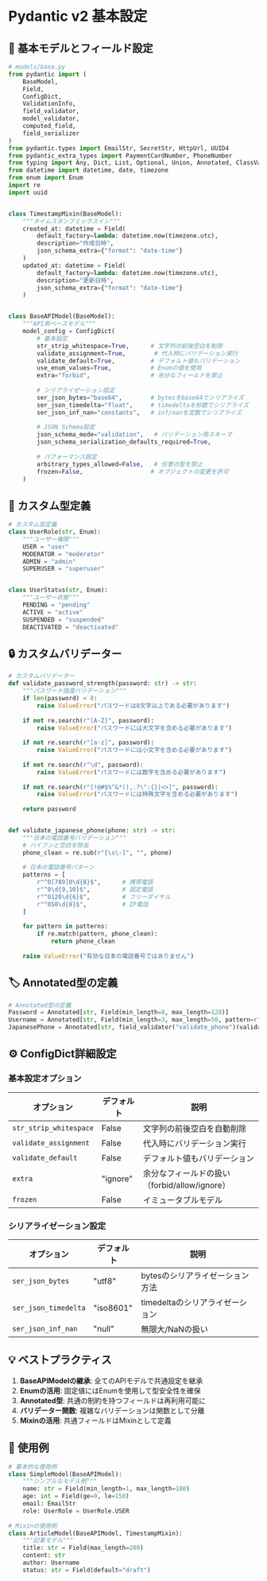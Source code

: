# Pydantic v2 基本設定

## 🔧 基本モデルとフィールド設定

```python
# models/base.py
from pydantic import (
    BaseModel, 
    Field, 
    ConfigDict,
    ValidationInfo,
    field_validator,
    model_validator,
    computed_field,
    field_serializer
)
from pydantic.types import EmailStr, SecretStr, HttpUrl, UUID4
from pydantic_extra_types import PaymentCardNumber, PhoneNumber
from typing import Any, Dict, List, Optional, Union, Annotated, ClassVar
from datetime import datetime, date, timezone
from enum import Enum
import re
import uuid


class TimestampMixin(BaseModel):
    """タイムスタンプミックスイン"""
    created_at: datetime = Field(
        default_factory=lambda: datetime.now(timezone.utc),
        description="作成日時",
        json_schema_extra={"format": "date-time"}
    )
    updated_at: datetime = Field(
        default_factory=lambda: datetime.now(timezone.utc),
        description="更新日時",
        json_schema_extra={"format": "date-time"}
    )


class BaseAPIModel(BaseModel):
    """API用ベースモデル"""
    model_config = ConfigDict(
        # 基本設定
        str_strip_whitespace=True,      # 文字列の前後空白を削除
        validate_assignment=True,        # 代入時にバリデーション実行
        validate_default=True,          # デフォルト値もバリデーション
        use_enum_values=True,           # Enumの値を使用
        extra="forbid",                 # 余分なフィールドを禁止
        
        # シリアライゼーション設定
        ser_json_bytes="base64",        # bytesをbase64でシリアライズ
        ser_json_timedelta="float",     # timedeltaを秒数でシリアライズ
        ser_json_inf_nan="constants",   # inf/nanを定数でシリアライズ
        
        # JSON Schema設定
        json_schema_mode="validation",   # バリデーション用スキーマ
        json_schema_serialization_defaults_required=True,
        
        # パフォーマンス設定
        arbitrary_types_allowed=False,   # 任意の型を禁止
        frozen=False,                   # オブジェクトの変更を許可
    )
```

## 📝 カスタム型定義

```python
# カスタム型定義
class UserRole(str, Enum):
    """ユーザー権限"""
    USER = "user"
    MODERATOR = "moderator"
    ADMIN = "admin"
    SUPERUSER = "superuser"


class UserStatus(str, Enum):
    """ユーザー状態"""
    PENDING = "pending"
    ACTIVE = "active"
    SUSPENDED = "suspended"
    DEACTIVATED = "deactivated"
```

## 🔒 カスタムバリデーター

```python
# カスタムバリデーター
def validate_password_strength(password: str) -> str:
    """パスワード強度バリデーション"""
    if len(password) < 8:
        raise ValueError("パスワードは8文字以上である必要があります")
    
    if not re.search(r"[A-Z]", password):
        raise ValueError("パスワードには大文字を含める必要があります")
    
    if not re.search(r"[a-z]", password):
        raise ValueError("パスワードには小文字を含める必要があります")
    
    if not re.search(r"\d", password):
        raise ValueError("パスワードには数字を含める必要があります")
    
    if not re.search(r"[!@#$%^&*(),.?\":{}|<>]", password):
        raise ValueError("パスワードには特殊文字を含める必要があります")
    
    return password


def validate_japanese_phone(phone: str) -> str:
    """日本の電話番号バリデーション"""
    # ハイフンと空白を除去
    phone_clean = re.sub(r"[\s\-]", "", phone)
    
    # 日本の電話番号パターン
    patterns = [
        r"^0[789]0\d{8}$",      # 携帯電話
        r"^0\d{9,10}$",         # 固定電話
        r"^0120\d{6}$",         # フリーダイヤル
        r"^050\d{8}$",          # IP電話
    ]
    
    for pattern in patterns:
        if re.match(pattern, phone_clean):
            return phone_clean
    
    raise ValueError("有効な日本の電話番号ではありません")
```

## 🏷️ Annotated型の定義

```python
# Annotated型の定義
Password = Annotated[str, Field(min_length=8, max_length=128)]
Username = Annotated[str, Field(min_length=3, max_length=50, pattern=r"^[a-zA-Z0-9_]+$")]
JapanesePhone = Annotated[str, field_validator("validate_phone")(validate_japanese_phone)]
```

## ⚙️ ConfigDict詳細設定

### 基本設定オプション

| オプション | デフォルト | 説明 |
|-----------|----------|------|
| `str_strip_whitespace` | False | 文字列の前後空白を自動削除 |
| `validate_assignment` | False | 代入時にバリデーション実行 |
| `validate_default` | False | デフォルト値もバリデーション |
| `extra` | "ignore" | 余分なフィールドの扱い（forbid/allow/ignore） |
| `frozen` | False | イミュータブルモデル |

### シリアライゼーション設定

| オプション | デフォルト | 説明 |
|-----------|----------|------|
| `ser_json_bytes` | "utf8" | bytesのシリアライゼーション方法 |
| `ser_json_timedelta` | "iso8601" | timedeltaのシリアライゼーション |
| `ser_json_inf_nan` | "null" | 無限大/NaNの扱い |

## 💡 ベストプラクティス

1. **BaseAPIModelの継承**: 全てのAPIモデルで共通設定を継承
2. **Enumの活用**: 固定値にはEnumを使用して型安全性を確保
3. **Annotated型**: 共通の制約を持つフィールドは再利用可能に
4. **バリデーター関数**: 複雑なバリデーションは関数として分離
5. **Mixinの活用**: 共通フィールドはMixinとして定義

## 🚀 使用例

```python
# 基本的な使用例
class SimpleModel(BaseAPIModel):
    """シンプルなモデル例"""
    name: str = Field(min_length=1, max_length=100)
    age: int = Field(ge=0, le=150)
    email: EmailStr
    role: UserRole = UserRole.USER
    
# Mixinの使用例
class ArticleModel(BaseAPIModel, TimestampMixin):
    """記事モデル"""
    title: str = Field(max_length=200)
    content: str
    author: Username
    status: str = Field(default="draft")
```